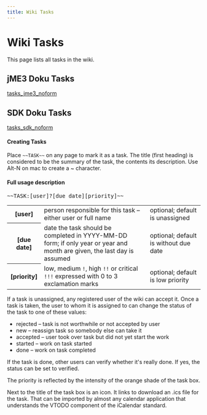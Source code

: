 ```yaml
---
title: Wiki Tasks
---
```

<h1 class="sectionedit1" id="wiki_tasks">Wiki Tasks</h1>
<div class="level1">

<p>
This page lists all tasks in the wiki.
</p>

</div>
<!-- EDIT1 SECTION "Wiki Tasks" [1-65] -->
<h2 class="sectionedit2" id="jme3_doku_tasks">jME3 Doku Tasks</h2>
<div class="level2">

<p>
<a href="/lib/exe/fetch.php/tasks_jme3_noform" class="media mediafile mf_ wikilink2" title="tasks_jme3_noform">tasks_jme3_noform</a>
</p>

</div>
<!-- EDIT2 SECTION "jME3 Doku Tasks" [66-117] -->
<h2 class="sectionedit3" id="sdk_doku_tasks">SDK Doku Tasks</h2>
<div class="level2">

<p>
<a href="/lib/exe/fetch.php/tasks_sdk_noform" class="media mediafile mf_ wikilink2" title="tasks_sdk_noform">tasks_sdk_noform</a>
</p>

</div>

<h4 id="creating_tasks">Creating Tasks</h4>
<div class="level4">

<p>
Place <code>~~TASK~~</code> on any page to mark it as a task. The title (first heading) is considered to be the summary of the task, the contents its description. Use Alt-N on mac to create a ~ character.
</p>

</div>

<h4 id="full_usage_description">Full usage description</h4>
<div class="level4">
<pre class="code">~~TASK:[user]?[due date][priority]~~</pre>
<div class="table sectionedit4"><table class="inline">
	<tr class="row0">
		<th class="col0"> [user] </th><td class="col1"> person responsible for this task – either user or full name </td><td class="col2"> optional; default is unassigned </td>
	</tr>
	<tr class="row1">
		<th class="col0"> [due date] </th><td class="col1"> date the task should be completed in YYYY-MM-DD form; if only year or year and month are given, the last day is assumed </td><td class="col2"> optional; default is without due date </td>
	</tr>
	<tr class="row2">
		<th class="col0"> [priority] </th><td class="col1"> low, medium <code>!</code>, high <code>!!</code> or critical <code>!!!</code> expressed with 0 to 3 exclamation marks </td><td class="col2"> optional; default is low priority </td>
	</tr>
</table></div>
<!-- EDIT4 TABLE [464-900] -->
<p>
If a task is unassigned, any registered user of the wiki can accept it. Once a task is taken, the user to whom it is assigned to can change the status of the task to one of these values:
</p>
<ul>
<li class="level1"><div class="li"> rejected – task is not worthwhile or not accepted by user</div>
</li>
<li class="level1"><div class="li"> new – reassign task so somebody else can take it</div>
</li>
<li class="level1"><div class="li"> accepted – user took over task but did not yet start the work</div>
</li>
<li class="level1"><div class="li"> started – work on task started</div>
</li>
<li class="level1"><div class="li"> done – work on task completed</div>
</li>
</ul>

<p>
If the task is done, other users can verify whether it's really done. If yes, the status can be set to verified.
</p>

<p>
The priority is reflected by the intensity of the orange shade of the task box.
</p>

<p>
Next to the title of the task box is an icon. It links to download an .ics file for the task. That can be imported by almost any calendar application that understands the VTODO component of the iCalendar standard.
</p>

</div>
<!-- EDIT3 SECTION "SDK Doku Tasks" [118-] -->
